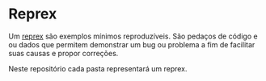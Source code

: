 # Reprex

Um [reprex](https://en.wikipedia.org/wiki/Minimal_reproducible_example) são exemplos mínimos reproduzíveis.
São pedaços de código e ou dados que permitem demonstrar um bug ou problema a fim de facilitar suas causas e propor correções.

Neste repositório cada pasta representará um reprex.
